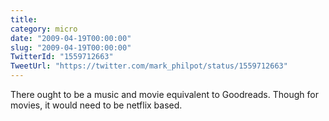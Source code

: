 ```yaml
---
title: 
category: micro
date: "2009-04-19T00:00:00"
slug: "2009-04-19T00:00:00"
TwitterId: "1559712663"
TweetUrl: "https://twitter.com/mark_philpot/status/1559712663"
---
```


There ought to be a music and movie equivalent to Goodreads. Though for movies,
it would need to be netflix based.
